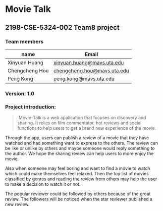 # Movie Talk

## 2198-CSE-5324-002 Team8 project

### Team members

| name           | Email                       |
| -------------- | --------------------------- |
| Xinyuan Huang  | xinyuan.huang@mavs.uta.edu  |
| Chengcheng Hou | chengcheng.hou@mavs.uta.edu |
| Peng Kong      | peng.kong@mavs.uta.edu      |

### Version: 1.0

### Project introduction:  

> ​	Movie-Talk is a web application that focuses on discovery and sharing. It relies on film commentator, hot reviews and social functions to help users to get a brand new experience of the movie.  

Through the app, users can publish a review of a movie that they have watched and had something want to express to the others. The review can be like or unlike by others and maybe someone would reply something to the author. We hope the sharing review can help users to more enjoy the movie.  

Also when someone may feel boring and want to find a movie to watch which could make themselves feel relaxed. Then the top list of movies classified by genres and reading the review from others may help the user to make a decision to watch it or not.

The popular reviewer could be followed by others because of the great review. The followers will be noticed when the star reviewer published a new review.